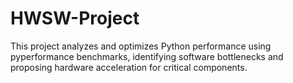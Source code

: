 # HWSW-Project
This project analyzes and optimizes Python performance using pyperformance benchmarks, identifying software bottlenecks and proposing hardware acceleration for critical components.
